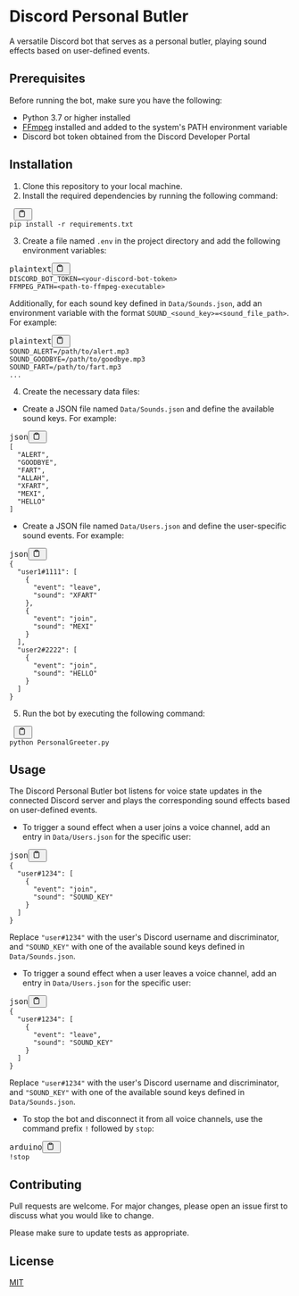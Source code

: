 <div class="markdown prose w-full break-words dark:prose-invert dark"><h1>Discord Personal Butler</h1><p>A versatile Discord bot that serves as a personal butler, playing sound effects based on user-defined events.</p><h2>Prerequisites</h2><p>Before running the bot, make sure you have the following:</p><ul><li>Python 3.7 or higher installed</li><li><a href="https://ffmpeg.org/" target="_new">FFmpeg</a> installed and added to the system's PATH environment variable</li><li>Discord bot token obtained from the Discord Developer Portal</li></ul><h2>Installation</h2><ol><li>Clone this repository to your local machine.</li><li>Install the required dependencies by running the following command:</li></ol><pre><div class="bg-black rounded-md mb-4"><div class="flex items-center relative text-gray-200 bg-gray-800 px-4 py-2 text-xs font-sans justify-between rounded-t-md"><span> </span><button class="flex ml-auto gap-2"><svg stroke="currentColor" fill="none" stroke-width="2" viewBox="0 0 24 24" stroke-linecap="round" stroke-linejoin="round" class="h-4 w-4" height="1em" width="1em" xmlns="http://www.w3.org/2000/svg"><path d="M16 4h2a2 2 0 0 1 2 2v14a2 2 0 0 1-2 2H6a2 2 0 0 1-2-2V6a2 2 0 0 1 2-2h2"></path><rect x="8" y="2" width="8" height="4" rx="1" ry="1"></rect></svg> </button></div><div class="p-4 overflow-y-auto"><code class="!whitespace-pre hljs language- ">pip install -r requirements.txt
</code></div></div></pre><ol start="3"><li>Create a file named <code>.env</code> in the project directory and add the following environment variables:</li></ol><pre><div class="bg-black rounded-md mb-4"><div class="flex items-center relative text-gray-200 bg-gray-800 px-4 py-2 text-xs font-sans justify-between rounded-t-md"><span>plaintext</span><button class="flex ml-auto gap-2"><svg stroke="currentColor" fill="none" stroke-width="2" viewBox="0 0 24 24" stroke-linecap="round" stroke-linejoin="round" class="h-4 w-4" height="1em" width="1em" xmlns="http://www.w3.org/2000/svg"><path d="M16 4h2a2 2 0 0 1 2 2v14a2 2 0 0 1-2 2H6a2 2 0 0 1-2-2V6a2 2 0 0 1 2-2h2"></path><rect x="8" y="2" width="8" height="4" rx="1" ry="1"></rect></svg> </button></div><div class="p-4 overflow-y-auto"><code class="!whitespace-pre hljs language-plaintext">DISCORD_BOT_TOKEN=&lt;your-discord-bot-token&gt;
FFMPEG_PATH=&lt;path-to-ffmpeg-executable&gt;
</code></div></div></pre><p>Additionally, for each sound key defined in <code>Data/Sounds.json</code>, add an environment variable with the format <code>SOUND_&lt;sound_key&gt;=&lt;sound_file_path&gt;</code>. For example:</p><pre><div class="bg-black rounded-md mb-4"><div class="flex items-center relative text-gray-200 bg-gray-800 px-4 py-2 text-xs font-sans justify-between rounded-t-md"><span>plaintext</span><button class="flex ml-auto gap-2"><svg stroke="currentColor" fill="none" stroke-width="2" viewBox="0 0 24 24" stroke-linecap="round" stroke-linejoin="round" class="h-4 w-4" height="1em" width="1em" xmlns="http://www.w3.org/2000/svg"><path d="M16 4h2a2 2 0 0 1 2 2v14a2 2 0 0 1-2 2H6a2 2 0 0 1-2-2V6a2 2 0 0 1 2-2h2"></path><rect x="8" y="2" width="8" height="4" rx="1" ry="1"></rect></svg> </button></div><div class="p-4 overflow-y-auto"><code class="!whitespace-pre hljs language-plaintext">SOUND_ALERT=/path/to/alert.mp3
SOUND_GOODBYE=/path/to/goodbye.mp3
SOUND_FART=/path/to/fart.mp3
...
</code></div></div></pre><ol start="4"><li>Create the necessary data files:</li></ol><ul><li>Create a JSON file named <code>Data/Sounds.json</code> and define the available sound keys. For example:</li></ul><pre><div class="bg-black rounded-md mb-4"><div class="flex items-center relative text-gray-200 bg-gray-800 px-4 py-2 text-xs font-sans justify-between rounded-t-md"><span>json</span><button class="flex ml-auto gap-2"><svg stroke="currentColor" fill="none" stroke-width="2" viewBox="0 0 24 24" stroke-linecap="round" stroke-linejoin="round" class="h-4 w-4" height="1em" width="1em" xmlns="http://www.w3.org/2000/svg"><path d="M16 4h2a2 2 0 0 1 2 2v14a2 2 0 0 1-2 2H6a2 2 0 0 1-2-2V6a2 2 0 0 1 2-2h2"></path><rect x="8" y="2" width="8" height="4" rx="1" ry="1"></rect></svg> </button></div><div class="p-4 overflow-y-auto"><code class="!whitespace-pre hljs language-json"><span class="hljs-punctuation">[</span>
  <span class="hljs-string">"ALERT"</span><span class="hljs-punctuation">,</span>
  <span class="hljs-string">"GOODBYE"</span><span class="hljs-punctuation">,</span>
  <span class="hljs-string">"FART"</span><span class="hljs-punctuation">,</span>
  <span class="hljs-string">"ALLAH"</span><span class="hljs-punctuation">,</span>
  <span class="hljs-string">"XFART"</span><span class="hljs-punctuation">,</span>
  <span class="hljs-string">"MEXI"</span><span class="hljs-punctuation">,</span>
  <span class="hljs-string">"HELLO"</span>
<span class="hljs-punctuation">]</span>
</code></div></div></pre><ul><li>Create a JSON file named <code>Data/Users.json</code> and define the user-specific sound events. For example:</li></ul><pre><div class="bg-black rounded-md mb-4"><div class="flex items-center relative text-gray-200 bg-gray-800 px-4 py-2 text-xs font-sans justify-between rounded-t-md"><span>json</span><button class="flex ml-auto gap-2"><svg stroke="currentColor" fill="none" stroke-width="2" viewBox="0 0 24 24" stroke-linecap="round" stroke-linejoin="round" class="h-4 w-4" height="1em" width="1em" xmlns="http://www.w3.org/2000/svg"><path d="M16 4h2a2 2 0 0 1 2 2v14a2 2 0 0 1-2 2H6a2 2 0 0 1-2-2V6a2 2 0 0 1 2-2h2"></path><rect x="8" y="2" width="8" height="4" rx="1" ry="1"></rect></svg> </button></div><div class="p-4 overflow-y-auto"><code class="!whitespace-pre hljs language-json"><span class="hljs-punctuation">{</span>
  <span class="hljs-attr">"user1#1111"</span><span class="hljs-punctuation">:</span> <span class="hljs-punctuation">[</span>
    <span class="hljs-punctuation">{</span>
      <span class="hljs-attr">"event"</span><span class="hljs-punctuation">:</span> <span class="hljs-string">"leave"</span><span class="hljs-punctuation">,</span>
      <span class="hljs-attr">"sound"</span><span class="hljs-punctuation">:</span> <span class="hljs-string">"XFART"</span>
    <span class="hljs-punctuation">}</span><span class="hljs-punctuation">,</span>
    <span class="hljs-punctuation">{</span>
      <span class="hljs-attr">"event"</span><span class="hljs-punctuation">:</span> <span class="hljs-string">"join"</span><span class="hljs-punctuation">,</span>
      <span class="hljs-attr">"sound"</span><span class="hljs-punctuation">:</span> <span class="hljs-string">"MEXI"</span>
    <span class="hljs-punctuation">}</span>
  <span class="hljs-punctuation">]</span><span class="hljs-punctuation">,</span>
  <span class="hljs-attr">"user2#2222"</span><span class="hljs-punctuation">:</span> <span class="hljs-punctuation">[</span>
    <span class="hljs-punctuation">{</span>
      <span class="hljs-attr">"event"</span><span class="hljs-punctuation">:</span> <span class="hljs-string">"join"</span><span class="hljs-punctuation">,</span>
      <span class="hljs-attr">"sound"</span><span class="hljs-punctuation">:</span> <span class="hljs-string">"HELLO"</span>
    <span class="hljs-punctuation">}</span>
  <span class="hljs-punctuation">]</span>
<span class="hljs-punctuation">}</span>
</code></div></div></pre><ol start="5"><li>Run the bot by executing the following command:</li></ol><pre><div class="bg-black rounded-md mb-4"><div class="flex items-center relative text-gray-200 bg-gray-800 px-4 py-2 text-xs font-sans justify-between rounded-t-md"><span> </span><button class="flex ml-auto gap-2"><svg stroke="currentColor" fill="none" stroke-width="2" viewBox="0 0 24 24" stroke-linecap="round" stroke-linejoin="round" class="h-4 w-4" height="1em" width="1em" xmlns="http://www.w3.org/2000/svg"><path d="M16 4h2a2 2 0 0 1 2 2v14a2 2 0 0 1-2 2H6a2 2 0 0 1-2-2V6a2 2 0 0 1 2-2h2"></path><rect x="8" y="2" width="8" height="4" rx="1" ry="1"></rect></svg> </button></div><div class="p-4 overflow-y-auto"><code class="!whitespace-pre hljs language- ">python PersonalGreeter.py
</code></div></div></pre><h2>Usage</h2><p>The Discord Personal Butler bot listens for voice state updates in the connected Discord server and plays the corresponding sound effects based on user-defined events.</p><ul><li>To trigger a sound effect when a user joins a voice channel, add an entry in <code>Data/Users.json</code> for the specific user:</li></ul><pre><div class="bg-black rounded-md mb-4"><div class="flex items-center relative text-gray-200 bg-gray-800 px-4 py-2 text-xs font-sans justify-between rounded-t-md"><span>json</span><button class="flex ml-auto gap-2"><svg stroke="currentColor" fill="none" stroke-width="2" viewBox="0 0 24 24" stroke-linecap="round" stroke-linejoin="round" class="h-4 w-4" height="1em" width="1em" xmlns="http://www.w3.org/2000/svg"><path d="M16 4h2a2 2 0 0 1 2 2v14a2 2 0 0 1-2 2H6a2 2 0 0 1-2-2V6a2 2 0 0 1 2-2h2"></path><rect x="8" y="2" width="8" height="4" rx="1" ry="1"></rect></svg> </button></div><div class="p-4 overflow-y-auto"><code class="!whitespace-pre hljs language-json"><span class="hljs-punctuation">{</span>
  <span class="hljs-attr">"user#1234"</span><span class="hljs-punctuation">:</span> <span class="hljs-punctuation">[</span>
    <span class="hljs-punctuation">{</span>
      <span class="hljs-attr">"event"</span><span class="hljs-punctuation">:</span> <span class="hljs-string">"join"</span><span class="hljs-punctuation">,</span>
      <span class="hljs-attr">"sound"</span><span class="hljs-punctuation">:</span> <span class="hljs-string">"SOUND_KEY"</span>
    <span class="hljs-punctuation">}</span>
  <span class="hljs-punctuation">]</span>
<span class="hljs-punctuation">}</span>
</code></div></div></pre><p>Replace <code>"user#1234"</code> with the user's Discord username and discriminator, and <code>"SOUND_KEY"</code> with one of the available sound keys defined in <code>Data/Sounds.json</code>.</p><ul><li>To trigger a sound effect when a user leaves a voice channel, add an entry in <code>Data/Users.json</code> for the specific user:</li></ul><pre><div class="bg-black rounded-md mb-4"><div class="flex items-center relative text-gray-200 bg-gray-800 px-4 py-2 text-xs font-sans justify-between rounded-t-md"><span>json</span><button class="flex ml-auto gap-2"><svg stroke="currentColor" fill="none" stroke-width="2" viewBox="0 0 24 24" stroke-linecap="round" stroke-linejoin="round" class="h-4 w-4" height="1em" width="1em" xmlns="http://www.w3.org/2000/svg"><path d="M16 4h2a2 2 0 0 1 2 2v14a2 2 0 0 1-2 2H6a2 2 0 0 1-2-2V6a2 2 0 0 1 2-2h2"></path><rect x="8" y="2" width="8" height="4" rx="1" ry="1"></rect></svg> </button></div><div class="p-4 overflow-y-auto"><code class="!whitespace-pre hljs language-json"><span class="hljs-punctuation">{</span>
  <span class="hljs-attr">"user#1234"</span><span class="hljs-punctuation">:</span> <span class="hljs-punctuation">[</span>
    <span class="hljs-punctuation">{</span>
      <span class="hljs-attr">"event"</span><span class="hljs-punctuation">:</span> <span class="hljs-string">"leave"</span><span class="hljs-punctuation">,</span>
      <span class="hljs-attr">"sound"</span><span class="hljs-punctuation">:</span> <span class="hljs-string">"SOUND_KEY"</span>
    <span class="hljs-punctuation">}</span>
  <span class="hljs-punctuation">]</span>
<span class="hljs-punctuation">}</span>
</code></div></div></pre><p>Replace <code>"user#1234"</code> with the user's Discord username and discriminator, and <code>"SOUND_KEY"</code> with one of the available sound keys defined in <code>Data/Sounds.json</code>.</p><ul><li>To stop the bot and disconnect it from all voice channels, use the command prefix <code>!</code> followed by <code>stop</code>:</li></ul><pre><div class="bg-black rounded-md mb-4"><div class="flex items-center relative text-gray-200 bg-gray-800 px-4 py-2 text-xs font-sans justify-between rounded-t-md"><span>arduino</span><button class="flex ml-auto gap-2"><svg stroke="currentColor" fill="none" stroke-width="2" viewBox="0 0 24 24" stroke-linecap="round" stroke-linejoin="round" class="h-4 w-4" height="1em" width="1em" xmlns="http://www.w3.org/2000/svg"><path d="M16 4h2a2 2 0 0 1 2 2v14a2 2 0 0 1-2 2H6a2 2 0 0 1-2-2V6a2 2 0 0 1 2-2h2"></path><rect x="8" y="2" width="8" height="4" rx="1" ry="1"></rect></svg> </button></div><div class="p-4 overflow-y-auto"><code class="!whitespace-pre hljs language-arduino">!stop
</code></div></div></pre><h2>Contributing</h2><p>Pull requests are welcome. For major changes, please open an issue first to discuss what you would like to change.</p><p>Please make sure to update tests as appropriate.</p><h2>License</h2><p><a href="https://choosealicense.com/licenses/mit/" target="_new">MIT</a></p></div>
